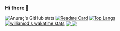 ### Hi there 👋
![Anurag's GitHub stats](https://github-readme-stats.vercel.app/api?username=Virussandy&show_icons=true&theme=moltack)
[![Readme Card](https://github-readme-stats.vercel.app/api/pin/?username=Virussandy&repo=Virussandy)](https://github.com/Virussandy/Virussandy)
[![Top Langs](https://github-readme-stats.vercel.app/api/top-langs/?username=Virussandy&langs_count=10&layout=compact)](https://github.com/Virussandy/Virussandy)
[![willianrod's wakatime stats](https://github-readme-stats.vercel.app/api/wakatime?username=VirusWaka)](https://github.com/Virussandy/Virussandy)
<a href="https://github.com/Virussandy/Virussandy">
  <img align="center" src="https://github-readme-stats.vercel.app/api/pin/?username=Virussandy&repo=Virussandy" />
</a>
<a href="https://github.com/Virussandy/convoychat">
  <img align="center" src="https://github-readme-stats.vercel.app/api/pin/?username=Virussandy&repo=convoychat" />
</a>
